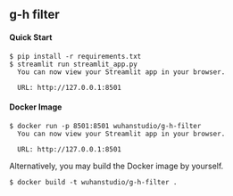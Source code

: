 ## g-h filter

#### Quick Start

```
$ pip install -r requirements.txt
$ streamlit run streamlit_app.py
  You can now view your Streamlit app in your browser.

  URL: http://127.0.0.1:8501
```

#### Docker Image

```
$ docker run -p 8501:8501 wuhanstudio/g-h-filter
  You can now view your Streamlit app in your browser.

  URL: http://127.0.0.1:8501
```

Alternatively, you may build the Docker image by yourself.

```
$ docker build -t wuhanstudio/g-h-filter .
```
